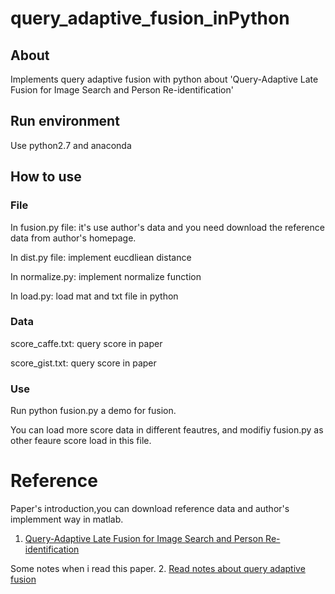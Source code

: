 # query_adaptive_fusion_inPython
## About 
Implements query adaptive fusion with python about 'Query-Adaptive Late Fusion for Image Search and Person Re-identification'
## Run environment
Use python2.7 and anaconda
## How to use
### File
In fusion.py file: it's use author's data and you need download the reference data from author's homepage.

In dist.py file: implement eucdliean distance

In normalize.py: implement normalize function

In load.py: load mat and txt file in python
### Data
score_caffe.txt: query score in paper

score_gist.txt: query score in paper
### Use
Run python fusion.py a demo for fusion.

You can load more score data in different feautres, and modifiy fusion.py as other feaure score load in this file.
# Reference
Paper's introduction,you can download reference data and author's implemment way in matlab.
1. [Query-Adaptive Late Fusion for Image Search and Person Re-identification](http://www.liangzheng.com.cn/Project/project_fusion.html)

Some notes when i read this paper.
2. [Read notes about query adaptive fusion](http://www.noneface.com/2017/02/24/Query_Adaptive_Fusion_read_note.html)
